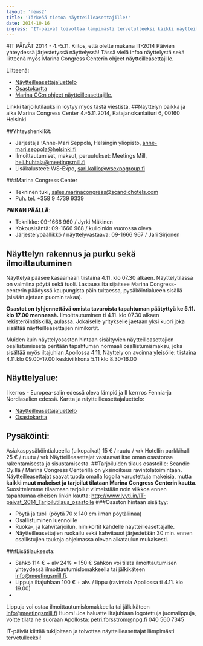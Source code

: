 ```yaml
---
layout: 'news2'
title: 'Tärkeää tietoa näytteilleasettajille!'
date: 2014-10-16
ingress: 'IT-päivät toivottaa lämpimästi tervetulleeksi kaikki näytteilleasettajat. Tässä tärkeää tietoa näyttelystä ja käytännön asioista.'
---
```

#IT PÄIVÄT 2014 - 4.-5.11.
Kiitos, että olette mukana IT-2014 Päivien yhteydessä järjestetyssä näyttelyssä!
Tässä vielä infoa näyttelystä sekä liitteenä myös Marina Congress Centerin ohjeet näytteilleasettajille. 

Liitteenä: 
- <a href="../images/lista_naytteilleasettajista.pdf">Näytteilleasettajaluettelo</a>
-  <a href="../images/pohjapiirros.pdf">Osastokartta</a>
- <a href="../images/Ohje_naytteilleasettajille.pdf">Marina CC:n ohjeet näytteilleasettajille.</a>

Linkki tarjoilutilauksiin löytyy myös tästä viestistä.
##Näyttelyn paikka ja aika
Marina Congress Center 4.-5.11.2014, Katajanokanlaituri 6, 00160 Helsinki

##Yhteyshenkilöt:
- Järjestäjä :Anne-Mari Seppola, Helsingin yliopisto, anne-mari.seppola@helsinki.fi
- Ilmoittautumiset, maksut, peruutukset: Meetings Mill, heli.huhtala@meetingsmill.fi 
- Lisäkalusteet: WS-Expo, sari.kallio@wsexpogroup.fi

###Marina Congress Center
- Tekninen tuki, sales.marinacongress@scandichotels.com
- Puh. tel. +358 9 4739 9339

**PAIKAN PÄÄLLÄ**:
- Teknikko: 09-1666 960 / Jyrki Mäkinen
- Kokousisäntä: 09-1666 968 / kulloinkin vuorossa oleva
- Järjestelypäällikkö / näyttelyvastaava: 09-1666 967 / Jari Sirjonen

## Näyttelyn rakennus ja purku sekä ilmoittautuminen
Näyttelyä pääsee kasaamaan tiistaina 4.11. klo 07.30 alkaen. Näyttelytilassa on valmiina pöytä sekä tuoli.
Lastaussilta sijaitsee Marina Congress-centerin päädyssä kaupungista päin tultaessa, pysäköintialueen sisällä (sisään ajetaan puomin takaa).

**Osastot on tyhjennettävä omista tavaroista tapahtuman päätyttyä ke 5.11. klo 17.00 mennessä.**
Ilmoittautuminen ti 4.11. klo 07.30 alkaen rekisteröintitiskillä, aulassa. 
Jokaiselle yritykselle jaetaan yksi kuori joka sisältää näytteilleasettajien nimikortit. 

Muiden kuin näyttelyosaston hintaan sisältyvien näytteilleasettajien osallistumisesta peritään tapahtuman normaali osallistumismaksu, joka sisältää myös iltajuhlan Apollossa 4.11.
Näyttely on avoinna yleisölle:
tiistaina 4.11.klo 09.00-17.00 
keskiviikkona 5.11 klo 8.30-16.00

## Näyttelyalue: 
I kerros - Europea-salin edessä oleva lämpiö  ja II kerrros Fennia-ja Nordiasalien edessä. 
Kartta ja näytteilleasettajaluettelo: 
- <a href="../images/lista_naytteilleasettajista.pdf">Näytteilleasettajaluettelo</a>
-  <a href="../images/pohjapiirros.pdf">Osastokartta</a>

## Pysäköinti:
Asiakaspysäköintialueella (ulkopaikat) 15 € / ruutu / vrk
Hotellin parkkihalli 25 € / ruutu / vrk
Näytteilleasettajat vastaavat itse oman osastonsa rakentamisesta ja sisustamisesta.
##Tarjoiluiden tilaus osastoille:
Scandic Oy:llä / Marina Congress Centerillä on yksinoikeus ravintolatoimintaan. Näytteilleasettajat saavat tuoda omalla logolla varustettuja makeisia, mutta **kaikki muut makeiset ja tarjoilut tilataan Marina Congress Centerin kautta**. Suosittelemme tilaamaan tarjoilut viimeistään noin viikkoa ennen tapahtumaa oheisen linkin kautta:  <a href="http://www.lyyti.in/IT-paivat_2014_Tarjoilutilaus_osastolle">http://www.lyyti.in/IT-paivat_2014_Tarjoilutilaus_osastolle</a>
###Osaston hintaan sisältyy:
- Pöytä ja tuoli (pöytä 70 x 140 cm ilman pöytäliinaa)
- Osallistuminen luennoille
- Ruoka-, ja kahvitarjoilun, nimikortit kahdelle näytteilleasettajalle. 
- Näytteilleasettajien ruokailu sekä kahvitauot järjestetään 30 min. ennen osallistujien taukoja ohjelmassa olevan aikataulun mukaisesti.

###Lisätilauksesta:
- Sähkö 114 € + alv 24% = 150 € Sähkön voi tilata ilmoittautumisen yhteydessä ilmoittautumislomakkeella tai jälkikäteen info@meetingsmill.fi.
- Lippuja iltajuhlaan 100 € + alv. / lippu (ravintola Apollossa ti 4.11. klo 19.00)
- 
Lippuja  voi ostaa ilmoittautumislomakkeella tai jälkikäteen info@meetingsmill.fi 
Huom! Jos haluatte iltajuhlaan logotettuja juomalippuja, voitte tilata ne suoraan Apollosta: petri.forsstrom@npg.fi 040 560 7345

IT-päivät kiittää tukijoitaan ja toivottaa näytteilleasettajat lämpimästi tervetulleeksi! 

